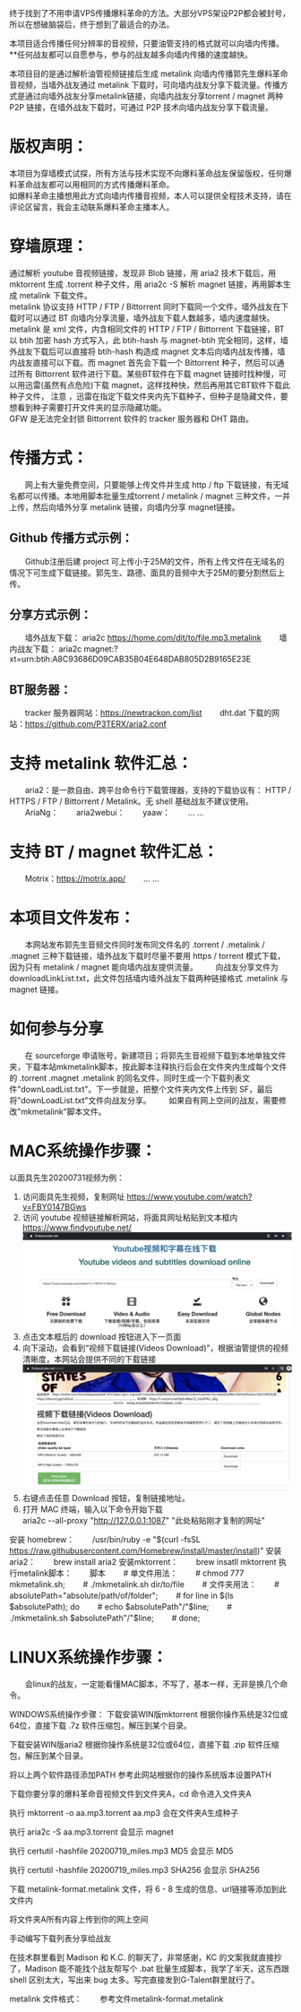 终于找到了不用申请VPS传播爆料革命的方法。大部分VPS架设P2P都会被封号，所以在想破脑袋后，终于想到了最适合的办法。  

本项目适合传播任何分辨率的音视频，只要油管支持的格式就可以向墙内传播。**任何战友都可以自愿参与，参与的战友越多向墙内传播的速度越快。  

本项目目的是通过解析油管视频链接后生成 metalink 向墙内传播郭先生爆料革命音视频，当墙外战友通过 metalink 下载时，可向墙内战友分享下载流量。传播方式是通过向墙外战友分享metalink链接，向墙内战友分享torrent / magnet 两种 P2P 链接，在墙外战友下载时，可通过 P2P 技术向墙内战友分享下载流量。  

# 版权声明：
本项目为穿墙模式试探，所有方法与技术实现不向爆料革命战友保留版权，任何爆料革命战友都可以用相同的方式传播爆料革命。  
如爆料革命主播想用此方式向墙内传播音视频，本人可以提供全程技术支持，请在评论区留言，我会主动联系爆料革命主播本人。  

# 穿墙原理：
通过解析 youtube 音视频链接，发现非 Blob 链接，用 aria2 技术下载后，用 mktorrent 生成 .torrent 种子文件，用 aria2c -S 解析 magnet 链接，再用脚本生成 metalink 下载文件。  
metalink 协议支持 HTTP / FTP / Bittorrent 同时下载同一个文件，墙外战友在下载时可以通过 BT 向墙内分享流量，墙外战友下载人数越多，墙内速度越快。metalink 是 xml 文件，内含相同文件的 HTTP / FTP / Bittorrent 下载链接，BT 以 btih 加密 hash 方式写入，此 btih-hash 与 magnet-btih 完全相同，这样，墙外战友下载后可以直接将 btih-hash 构造成 magnet 文本后向墙内战友传播，墙内战友直接可以下载。而 magnet 首先会下载一个 Bittorrent 种子，然后可以通过所有 Bittorrent 软件进行下载。某些BT软件在下载 magnet 链接时找种慢，可以用迅雷(虽然有点危险)下载 magnet，这样找种快，然后再用其它BT软件下载此种子文件， 注意 ，迅雷在指定下载文件夹内先下载种子，但种子是隐藏文件，要想看到种子需要打开文件夹的显示隐藏功能。  
GFW 是无法完全封锁 Bittorrent 软件的 tracker 服务器和 DHT 路由。

# 传播方式：
　　网上有大量免费空间，只要能够上传文件并生成 http / ftp 下载链接，有无域名都可以传播。本地用脚本批量生成torrent / metalink / magnet 三种文件，一并上传，然后向墙外分享 metalink 链接，向墙内分享 magnet链接。

## Github 传播方式示例：
　　Github注册后建 project 可上传小于25M的文件，所有上传文件在无域名的情况下可生成下载链接。郭先生、路德、面具的音频中大于25M的要分割然后上传。

## 分享方式示例：
　　墙外战友下载： aria2c https://home.com/dit/to/file.mp3.metalink
　　墙内战友下载： aria2c magnet:?xt=urn:btih:A8C93686D09CAB35B04E648DAB805D2B9165E23E

## BT服务器：
　　tracker 服务器网站：https://newtrackon.com/list
　　dht.dat 下载的网站：https://github.com/P3TERX/aria2.conf

# 支持 metalink 软件汇总：
　　aria2：是一款自由、跨平台命令行下载管理器，支持的下载协议有： HTTP / HTTPS / FTP / Bittorrent / Metalink。无 shell 基础战友不建议使用。
　　AriaNg：
　　aria2webui：
　　yaaw：
　　... ...

# 支持 BT / magnet 软件汇总：
　　Motrix：https://motrix.app/
　　... ...

# 本项目文件发布：
　　本网站发布郭先生音频文件同时发布同文件名的 .torrent / .metalink / .magnet 三种下载链接，墙外战友下载时尽量不要用 https / torrent 模式下载，因为只有 metalink / magnet 能向墙内战友提供流量。
　　向战友分享文件为downloadLinkList.txt，此文件包括墙内墙外战友下载两种链接格式 .metalink 与 magnet 链接。

# 如何参与分享
　　在 sourceforge 申请账号，新建项目；将郭先生音视频下载到本地单独文件夹，下载本站mkmetalink脚本，按此脚本注释执行后会在文件夹内生成每个文件的 .torrent .magnet .metalink 的同名文件，同时生成一个下载列表文件"downLoadList.txt"。下一步就是，把整个文件夹内文件上传到 SF，最后将"downLoadList.txt"文件向战友分享。
　　如果自有网上空间的战友，需要修改"mkmetalink"脚本文件。

# MAC系统操作步骤：
以面具先生20200731视频为例：
1. 访问面具先生视频，复制网址
https://www.youtube.com/watch?v=FBY0147BGws  
2. 访问 youtube 视频链接解析网站，将面具网址粘贴到文本框内  
https://www.findyoutube.net/  
![图1](0001.png)
3. 点击文本框后的 download 按钮进入下一页面
4. 向下滚动，会看到“视频下载链接(Videos Download)”，根据油管提供的视频清晰度，本网站会提供不同的下载链接
![图1](0002.png)
5. 右键点击任意 Download 按钮，复制链接地址。
6. 打开 MAC 终端，输入以下命令开始下载  
aria2c --all-proxy "http://127.0.0.1:1087" "此处粘贴刚才复制的网址"

安装 homebrew：
　　/usr/bin/ruby -e "$(curl -fsSL https://raw.githubusercontent.com/Homebrew/install/master/install)"
安装aria2：
　　brew install aria2
安装mktorrent：
　　brew insatll mktorrent
执行metalink脚本：
　　脚本
　　\# 单文件用法：
　　\# chmod 777 mkmetalink.sh;
　　\# ./mkmetalink.sh dir/to/file
　　\# 文件夹用法：
　　\# absolutePath="absolute/path/of/folder";
　　\# for line in $(ls $absolutePath); do
　　\# echo $absolutePath"/"$line;
　　\# ./mkmetalink.sh $absolutePath"/"$line;
　　\# done;

# LINUX系统操作步骤：
　　会linux的战友，一定能看懂MAC脚本，不写了，基本一样，无非是换几个命令。

WINDOWS系统操作步骤：
下载安装WIN版mktorrent
根据你操作系统是32位或64位，直接下载 .7z 软件压缩包，解压到某个目录。

下载安装WIN版aria2 根据你操作系统是32位或64位，直接下载 .zip 软件压缩包，解压到某个目录。

将以上两个软件路径添加PATH 参考此网站根据你的操作系统版本设置PATH

下载你要分享的爆料革命音视频文件到文件夹A，cd 命令进入文件夹A

执行 mktorrent -o aa.mp3.torrent aa.mp3 会在文件夹A生成种子

执行 aria2c -S aa.mp3.torrent 会显示 magnet

执行 certutil -hashfile 20200719_miles.mp3 MD5 会显示 MD5

执行 certutil -hashfile 20200719_miles.mp3 SHA256 会显示 SHA256

下载 metalink-format.metalink 文件，将 6 - 8 生成的信息、url链接等添加到此文件内

将文件夹A所有内容上传到你的网上空间

手动编写下载列表分享给战友

在技术群里看到 Madison 和 K.C. 的聊天了，非常感谢，KC 的文案我就直接抄了，Madison 能不能找个战友帮写个 .bat 批量生成脚本，我学了半天，这东西跟 shell 区别太大，写出来 bug 太多。写完直接发到G-Talent群里就行了。

metalink 文件格式：
　　参考文件metalink-format.metalink
